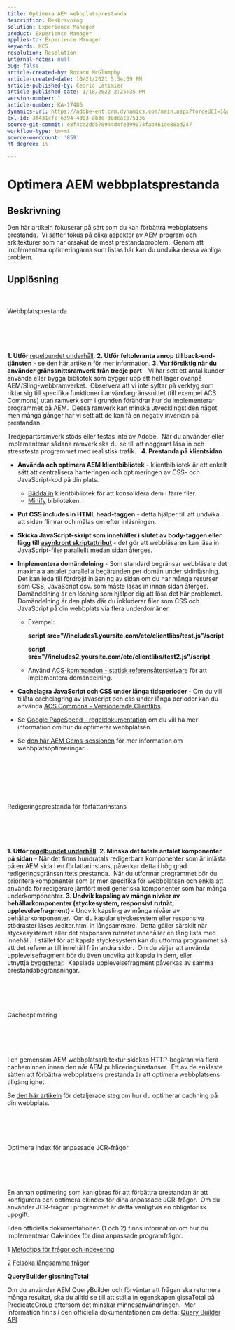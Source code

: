 ```yaml
---
title: Optimera AEM webbplatsprestanda
description: Beskrivning
solution: Experience Manager
product: Experience Manager
applies-to: Experience Manager
keywords: KCS
resolution: Resolution
internal-notes: null
bug: false
article-created-by: Roxann McGlumphy
article-created-date: 10/21/2021 5:34:09 PM
article-published-by: Cedric Latimier
article-published-date: 1/18/2022 2:25:35 PM
version-number: 1
article-number: KA-17486
dynamics-url: https://adobe-ent.crm.dynamics.com/main.aspx?forceUCI=1&pagetype=entityrecord&etn=knowledgearticle&id=a788e014-9532-ec11-b6e5-000d3a5ba97a
exl-id: 3f431cfc-6394-4d03-ab3e-38deac075136
source-git-commit: e8f4ca2dd578944d4fe399074fab461de88ad247
workflow-type: tm+mt
source-wordcount: '859'
ht-degree: 1%

---
```


# Optimera AEM webbplatsprestanda

## Beskrivning


Den här artikeln fokuserar på sätt som du kan förbättra webbplatsens prestanda.  Vi sätter fokus på olika aspekter av AEM program och arkitekturer som har orsakat de mest prestandaproblem.  Genom att implementera optimeringarna som listas här kan du undvika dessa vanliga problem.


## Upplösning

<br><br>Webbplatsprestanda<br><br><br><br> <br><br>
<b>1. Utför </b>[regelbundet underhåll](https://helpx.adobe.com/experience-manager/kb/AEM6-Maintenance-Guide.html).
<b>2. Utför feltoleranta anrop till back-end-tjänsten</b> - se [den här artikeln](https://helpx.adobe.com/experience-manager/kb/backend-web-service-call-blocking-threads-AEM.html) för mer information.
<b>3. Var försiktig när du använder gränssnittsramverk från tredje part</b> - Vi har sett ett antal kunder använda eller bygga bibliotek som bygger upp ett helt lager ovanpå AEM/Sling-webbramverket.  Observera att vi inte syftar på verktyg som riktar sig till specifika funktioner i användargränssnittet (till exempel ACS Commons) utan ramverk som i grunden förändrar hur du implementerar programmet på AEM.  Dessa ramverk kan minska utvecklingstiden något, men många gånger har vi sett att de kan få en negativ inverkan på prestandan.

Tredjepartsramverk stöds eller testas inte av Adobe.  När du använder eller implementerar sådana ramverk ska du se till att noggrant läsa in och stresstesta programmet med realistisk trafik.  
<b>4. Prestanda på klientsidan</b>

- <b>Använda och optimera AEM klientbibliotek</b> - klientbibliotek är ett enkelt sätt att centralisera hanteringen och optimeringen av CSS- och JavaScript-kod på din plats.

   - [Bädda in](https://helpx.adobe.com/experience-manager/6-3/sites/developing/using/clientlibs.html) klientbibliotek för att konsolidera dem i färre filer.
   - [Minify](https://helpx.adobe.com/experience-manager/6-3/sites/developing/using/clientlibs.html) biblioteken.
- <b>Put CSS includes in HTML head-taggen</b> - detta hjälper till att undvika att sidan flimrar och målas om efter inläsningen.
- <b>Skicka JavaScript-skript som innehåller i slutet av body-taggen eller lägg till [asynkront skriptattribut](https://github.com/nateyolles/aem-clientlib-async)</b> - det gör att webbläsaren kan läsa in JavaScript-filer parallellt medan sidan återges.
- <b>Implementera domändelning</b> - Som standard begränsar webbläsare det maximala antalet parallella begäranden per domän under sidinläsning.  Det kan leda till fördröjd inläsning av sidan om du har många resurser som CSS, JavaScript osv. som måste läsas in innan sidan återges.  Domändelning är en lösning som hjälper dig att lösa det här problemet.  Domändelning är den plats där du inkluderar filer som CSS och JavaScript på din webbplats via flera underdomäner.

   - Exempel:

      <b>script src=&quot;//includes1.yoursite.com/etc/clientlibs/test.js&quot;/script

      script src=&quot;//includes2.yoursite.com/etc/clientlibs/test2.js&quot;/script</b>
   - Använd [ACS-kommandon - statisk referensåterskrivare](https://adobe-consulting-services.github.io/acs-aem-commons/features/utils-and-apis/static-reference-rewriter/index.html) för att implementera domändelning.
- <b>Cachelagra JavaScript och CSS under långa tidsperioder </b>- Om du vill tillåta cachelagring av javascript och css under långa perioder kan du använda [ACS Commons - Versionerade Clientlibs](https://adobe-consulting-services.github.io/acs-aem-commons/features/versioned-clientlibs/index.html).
- Se [Google PageSpeed - regeldokumentation](https://developers.google.com/speed/docs/insights/rules) om du vill ha mer information om hur du optimerar webbplatsen.
- Se [den här AEM Gems-sessionen](https://docs.adobe.com/ddc/en/gems/aem-web-performance.html) för mer information om webbplatsoptimeringar.

<br><br><br><br> <br><br>Redigeringsprestanda för författarinstans<br><br><br><br> <br><br>
<b>1. Utför [regelbundet underhåll](https://helpx.adobe.com/experience-manager/kb/AEM6-Maintenance-Guide.html)</b>.
<b>2. Minska det totala antalet komponenter på sidan</b> - När det finns hundratals redigerbara komponenter som är inlästa på en AEM sida i en författarinstans, påverkar detta i hög grad redigeringsgränssnittets prestanda.  När du utformar programmet bör du prioritera komponenter som är mer specifika för webbplatsen och enkla att använda för redigerare jämfört med generiska komponenter som har många underkomponenter.
<b>3. Undvik kapsling av många nivåer av behållarkomponenter (styckesystem, responsivt rutnät, upplevelsefragment) -</b> Undvik kapsling av många nivåer av behållarkomponenter.  Om du kapslar styckesystem eller responsiva stödraster läses /editor.html in långsammare.  Detta gäller särskilt när styckesystemet eller det responsiva rutnätet innehåller en lång lista med innehåll.  I stället för att kapsla styckesystem kan du utforma programmet så att det refererar till innehåll från andra sidor.  Om du väljer att använda upplevelsefragment bör du även undvika att kapsla in dem, eller utnyttja [byggstenar](https://helpx.adobe.com/experience-manager/kt/sites/using/building-blocks-experience-fragment-feature-video-use.html).  Kapslade upplevelsefragment påverkas av samma prestandabegränsningar.
<br><br><br><br> <br><br>Cacheoptimering<br><br><br><br> <br><br>
I en gemensam AEM webbplatsarkitektur skickas HTTP-begäran via flera cacheminnen innan den når AEM publiceringsinstanser.  Ett av de enklaste sätten att förbättra webbplatsens prestanda är att optimera webbplatsens tillgänglighet.

Se [den här artikeln](https://helpx.adobe.com/experience-manager/kb/optimizing-aem-site-caches.html) för detaljerade steg om hur du optimerar cachning på din webbplats.
<br><br><br><br> <br><br>Optimera index för anpassade JCR-frågor<br><br><br><br> <br><br>
En annan optimering som kan göras för att förbättra prestandan är att konfigurera och optimera ekindex för dina anpassade JCR-frågor.  Om du använder JCR-frågor i programmet är detta vanligtvis en obligatorisk uppgift.

I den officiella dokumentationen (1 och 2) finns information om hur du implementerar Oak-index för dina anpassade programfrågor.

1 [Metodtips för frågor och indexering](https://experienceleague.adobe.com/docs/experience-manager-65/deploying/practices/best-practices-for-queries-and-indexing.html?lang=en)

2 [Felsöka långsamma frågor](https://experienceleague.adobe.com/docs/experience-manager-65/developing/bestpractices/troubleshooting-slow-queries.html?lang=en)



<b>QueryBuilder gissningTotal</b>

Om du använder AEM QueryBuilder och förväntar att frågan ska returnera många resultat, ska du alltid se till att ställa in egenskapen gissaTotal på PredicateGroup eftersom det minskar minnesanvändningen.  Mer information finns i den officiella dokumentationen om detta: [Query Builder API](https://experienceleague.adobe.com/docs/experience-manager-65/developing/platform/query-builder/querybuilder-api.html?lang=en#using-p-guesstotal-to-return-the-results)

